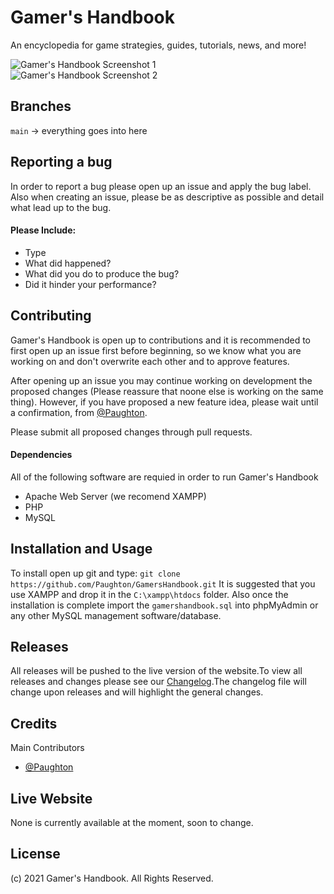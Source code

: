 # Gamer's Handbook
An encyclopedia for game strategies, guides, tutorials, news, and more!

<img alt="Gamer's Handbook Screenshot 1" href="images/webscreenshot2.png"><br>
<img alt="Gamer's Handbook Screenshot 2" href="images/webscreenshot2.png">

## Branches
`main` -> everything goes into here

## Reporting a bug
In order to report a bug please open up an issue and apply the bug label. Also when creating an issue, please be as descriptive as possible and detail what lead up to the bug.

#### Please Include:
- Type
- What did happened?
- What did you do to produce the bug?
- Did it hinder your performance?

## Contributing
Gamer's Handbook is open up to contributions and it is recommended to first open up an issue first before beginning, so we know what you are working on and don't overwrite each other and to approve features.

After opening up an issue you may continue working on development the proposed changes (Please reassure that noone else is working on the same thing). However, if you have proposed a new feature idea, please wait until a confirmation, from [@Paughton](https://github.com/Paughton/).

Please submit all proposed changes through pull requests.

#### Dependencies
All of the following software are requied in order to run Gamer's Handbook
- Apache Web Server (we recomend XAMPP)
- PHP
- MySQL

## Installation and Usage
To install open up git and type: `git clone https://github.com/Paughton/GamersHandbook.git`
It is suggested that you use XAMPP and drop it in the `C:\xampp\htdocs` folder. Also once the installation is complete import the `gamershandbook.sql` into phpMyAdmin or any other MySQL management software/database.

## Releases
All releases will be pushed to the live version of the website.To view all releases and changes please see our [Changelog](https://github.com/Paughton/GamersHandbook/blob/main/CHANGELOG.md).The changelog file will change upon releases and will highlight the general changes.

## Credits
Main Contributors
- [@Paughton](https://github.com/Paughton/)

## Live Website
None is currently available at the moment, soon to change.

## License
(c) 2021 Gamer's Handbook. All Rights Reserved.